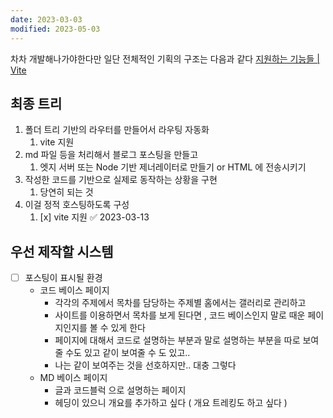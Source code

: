 ```yaml
---
date: 2023-03-03
modified: 2023-05-03
---
```


차차 개발해나가야한다만
일단 전체적인 기획의 구조는 다음과 같다
[지원하는 기능들 | Vite](https://vitejs-kr.github.io/guide/features.html#glob-import)

## 최종 트리

1. 폴더 트리 기반의 라우터를 만들어서 라우팅 자동화
   1. vite 지원
2. md 파일 등을 처리해서 블로그 포스팅을 만들고
   1. 엣지 서버 또는 Node 기반 제너레이터로 만들기 or HTML 에 전송시키기
3. 작성한 코드를 기반으로 실제로 동작하는 상황을 구현
   1. 당연히 되는 것
4. 이걸 정적 호스팅하도록 구성
   1. [x] vite 지원 ✅ 2023-03-13

## 우선 제작할 시스템

- [ ] 포스팅이 표시될 환경
  - 코드 베이스 페이지
    - 각각의 주제에서 목차를 담당하는 주제별 홈에서는 갤러리로 관리하고
    - 사이트를 이용하면서 목차를 보게 된다면 , 코드 베이스인지 말로 때운 페이지인지를 볼 수 있게 한다
    - 페이지에 대해서 코드로 설명하는 부분과 말로 설명하는 부분을 따로 보여 줄 수도 있고 같이 보여줄 수 도 있고..
    - 나는 같이 보여주는 것을 선호하지만.. 대충 그렇다
  - MD 베이스 페이지
    - 글과 코드블럭 으로 설명하는 페이지
    - 헤딩이 있으니 개요를 추가하고 싶다 ( 개요 트레킹도 하고 싶다 )
